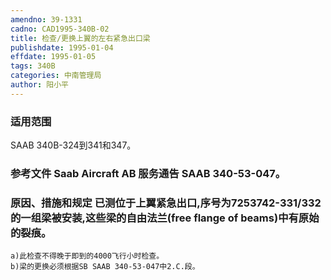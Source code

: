 ```yaml
---
amendno: 39-1331
cadno: CAD1995-340B-02
title: 检查/更换上翼的左右紧急出口梁
publishdate: 1995-01-04
effdate: 1995-01-05
tags: 340B
categories: 中南管理局
author: 阳小平
---
```


### 适用范围 
SAAB 340B-324到341和347。

### 参考文件    Saab Aircraft AB 服务通告 SAAB 340-53-047。

### 原因、措施和规定     已测位于上翼紧急出口,序号为7253742-331/332的一组梁被安装,这些梁的自由法兰(free flange of beams)中有原始的裂痕。 
    a)此检查不得晚于即到的4000飞行小时检查。 
    b)梁的更换必须根据SB SAAB 340-53-047中2.C.段。

